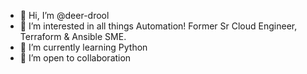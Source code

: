- 👋 Hi, I’m @deer-drool
- 👀 I’m interested in all things Automation! Former Sr Cloud Engineer, Terraform & Ansible SME.
- 🌱 I’m currently learning Python
- 💞️ I’m open to collaboration

<!---
deer-drool/deer-drool is a ✨ special ✨ repository because its `README.md` (this file) appears on your GitHub profile.
You can click the Preview link to take a look at your changes.
--->
